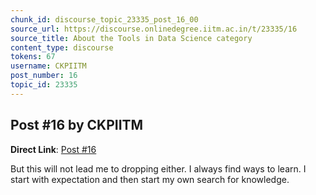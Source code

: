 ```yaml
---
chunk_id: discourse_topic_23335_post_16_00
source_url: https://discourse.onlinedegree.iitm.ac.in/t/23335/16
source_title: About the Tools in Data Science category
content_type: discourse
tokens: 67
username: CKPIITM
post_number: 16
topic_id: 23335
---
```


## Post #16 by CKPIITM

**Direct Link**: [Post #16](https://discourse.onlinedegree.iitm.ac.in/t/23335/16)

But this will not lead me to dropping either. I always find ways to learn. I start with expectation and then start my own search for knowledge.

